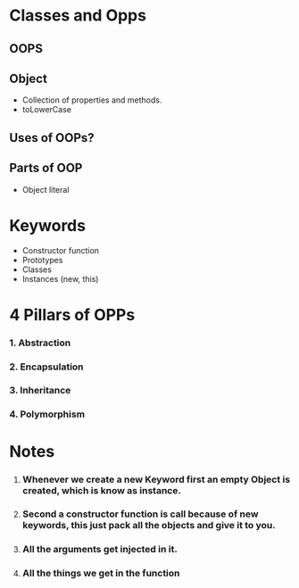 # Classes and Opps

## OOPS

## Object
- Collection of properties and methods.
- toLowerCase

## Uses of OOPs?
## Parts of OOP
- Object literal

# Keywords

- Constructor function
- Prototypes
- Classes
- Instances (new, this)


# 4 Pillars of OPPs

### 1. Abstraction
### 2. Encapsulation
### 3. Inheritance
### 4. Polymorphism


# Notes
1. ### Whenever we create a new Keyword first an empty Object is created, which is know as instance.

2. ### Second a constructor function is call because of new keywords, this just pack all the objects and give it to you.

3. ### All the arguments get injected in it.

4. ### All the things we get in the function